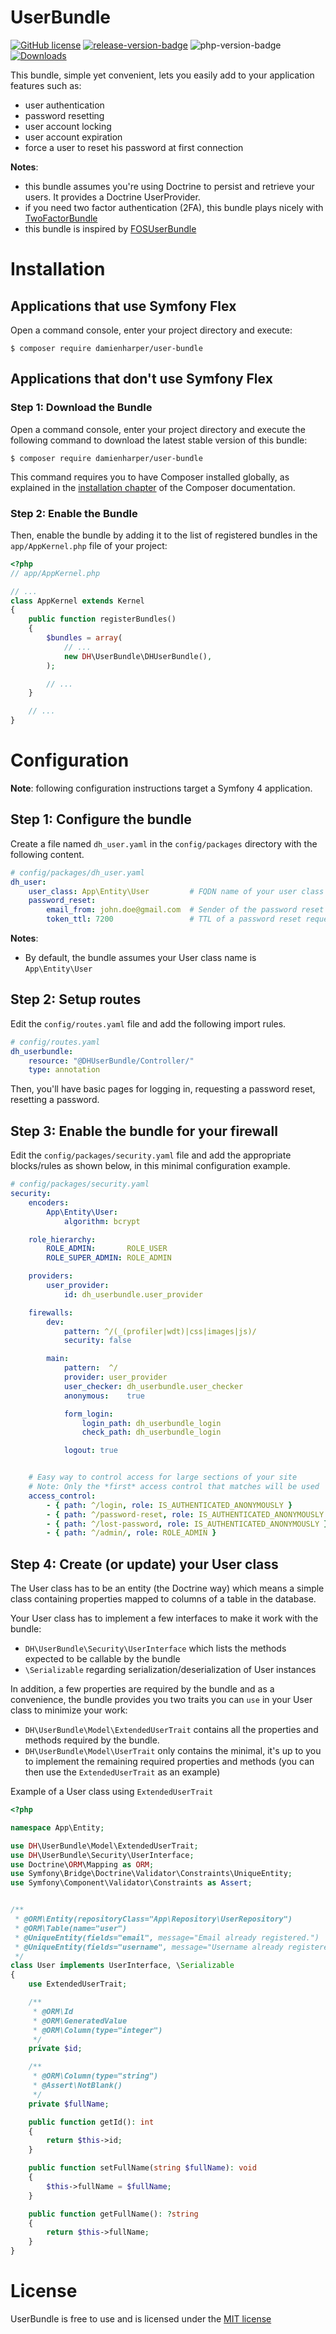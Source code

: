 # UserBundle 

[![GitHub license](https://img.shields.io/github/license/DamienHarper/UserBundle.svg)](https://github.com/DamienHarper/UserBundle/blob/master/LICENSE)
[![release-version-badge]][packagist]
![php-version-badge]
[![Downloads](https://poser.pugx.org/damienharper/user-bundle/downloads)](https://packagist.org/packages/damienharper/user-bundle)


This bundle, simple yet convenient, lets you easily add to your application features such as:
- user authentication
- password resetting
- user account locking
- user account expiration
- force a user to reset his password at first connection

**Notes**: 
- this bundle assumes you're using Doctrine to persist and retrieve your users. It provides a Doctrine UserProvider.
- if you need two factor authentication (2FA), this bundle plays nicely with [TwoFactorBundle](https://github.com/scheb/two-factor-bundle)
- this bundle is inspired by [FOSUserBundle](https://github.com/FriendsOfSymfony/FOSUserBundle.git)


Installation
============

Applications that use Symfony Flex
----------------------------------

Open a command console, enter your project directory and execute:

```console
$ composer require damienharper/user-bundle
```

Applications that don't use Symfony Flex
----------------------------------------

### Step 1: Download the Bundle

Open a command console, enter your project directory and execute the
following command to download the latest stable version of this bundle:

```console
$ composer require damienharper/user-bundle
```

This command requires you to have Composer installed globally, as explained
in the [installation chapter](https://getcomposer.org/doc/00-intro.md)
of the Composer documentation.

### Step 2: Enable the Bundle

Then, enable the bundle by adding it to the list of registered bundles
in the `app/AppKernel.php` file of your project:

```php
<?php
// app/AppKernel.php

// ...
class AppKernel extends Kernel
{
    public function registerBundles()
    {
        $bundles = array(
            // ...
            new DH\UserBundle\DHUserBundle(),
        );

        // ...
    }

    // ...
}
```


Configuration
=============

**Note**: following configuration instructions target a Symfony 4 application.

## Step 1: Configure the bundle

Create a file named `dh_user.yaml` in the `config/packages` directory with the following content.

```yaml
# config/packages/dh_user.yaml
dh_user:
    user_class: App\Entity\User         # FQDN name of your user class
    password_reset:
        email_from: john.doe@gmail.com  # Sender of the password reset requests
        token_ttl: 7200                 # TTL of a password reset request
```

**Notes**:
- By default, the bundle assumes your User class name is `App\Entity\User`

## Step 2: Setup routes

Edit the `config/routes.yaml` file and add the following import rules.

```yaml
# config/routes.yaml
dh_userbundle:
    resource: "@DHUserBundle/Controller/"
    type: annotation
```

Then, you'll have basic pages for logging in, requesting a password reset, resetting a password.

## Step 3: Enable the bundle for your firewall

Edit the `config/packages/security.yaml` file and add the appropriate blocks/rules as shown below, in this
minimal configuration example.

```yaml
# config/packages/security.yaml
security:
    encoders:
        App\Entity\User:
            algorithm: bcrypt

    role_hierarchy:
        ROLE_ADMIN:       ROLE_USER
        ROLE_SUPER_ADMIN: ROLE_ADMIN

    providers:
        user_provider:
            id: dh_userbundle.user_provider

    firewalls:
        dev:
            pattern: ^/(_(profiler|wdt)|css|images|js)/
            security: false

        main:
            pattern:  ^/
            provider: user_provider
            user_checker: dh_userbundle.user_checker
            anonymous:    true

            form_login:
                login_path: dh_userbundle_login
                check_path: dh_userbundle_login

            logout: true


    # Easy way to control access for large sections of your site
    # Note: Only the *first* access control that matches will be used
    access_control:
        - { path: ^/login, role: IS_AUTHENTICATED_ANONYMOUSLY }
        - { path: ^/password-reset, role: IS_AUTHENTICATED_ANONYMOUSLY }
        - { path: ^/lost-password, role: IS_AUTHENTICATED_ANONYMOUSLY }
        - { path: ^/admin/, role: ROLE_ADMIN }
```

## Step 4: Create (or update) your User class

The User class has to be an entity (the Doctrine way) which means a simple class containing properties mapped to columns
of a table in the database. 

Your User class has to implement a few interfaces to make it work with the bundle:
- `DH\UserBundle\Security\UserInterface` which lists the methods expected to be callable by the bundle
- `\Serializable` regarding serialization/deserialization of User instances

In addition, a few properties are required by the bundle and as a convenience, the bundle provides you two traits you 
can `use` in your User class to minimize your work:
- `DH\UserBundle\Model\ExtendedUserTrait` contains all the properties and methods required by the bundle.
- `DH\UserBundle\Model\UserTrait` only contains the minimal, it's up to you to implement the remaining required properties 
and methods (you can then use the `ExtendedUserTrait` as an example)  

Example of a User class using `ExtendedUserTrait`
```php
<?php

namespace App\Entity;

use DH\UserBundle\Model\ExtendedUserTrait;
use DH\UserBundle\Security\UserInterface;
use Doctrine\ORM\Mapping as ORM;
use Symfony\Bridge\Doctrine\Validator\Constraints\UniqueEntity;
use Symfony\Component\Validator\Constraints as Assert;


/**
 * @ORM\Entity(repositoryClass="App\Repository\UserRepository")
 * @ORM\Table(name="user")
 * @UniqueEntity(fields="email", message="Email already registered.")
 * @UniqueEntity(fields="username", message="Username already registered.")
 */
class User implements UserInterface, \Serializable
{
    use ExtendedUserTrait;

    /**
     * @ORM\Id
     * @ORM\GeneratedValue
     * @ORM\Column(type="integer")
     */
    private $id;

    /**
     * @ORM\Column(type="string")
     * @Assert\NotBlank()
     */
    private $fullName;

    public function getId(): int
    {
        return $this->id;
    }

    public function setFullName(string $fullName): void
    {
        $this->fullName = $fullName;
    }

    public function getFullName(): ?string
    {
        return $this->fullName;
    }
}
```




License
=======

UserBundle is free to use and is licensed under the [MIT license](http://www.opensource.org/licenses/mit-license.php)

<!-- Badges -->
[packagist]: https://packagist.org/packages/damienharper/user-bundle
[release-version-badge]: https://img.shields.io/packagist/v/damienharper/user-bundle.svg?style=flat&label=release
[license]: LICENSE
[license-badge]: https://img.shields.io/github/license/DamienHarper/UserBundle.svg?style=flat
[php-version-badge]: https://img.shields.io/packagist/php-v/damienharper/user-bundle.svg?style=flat

